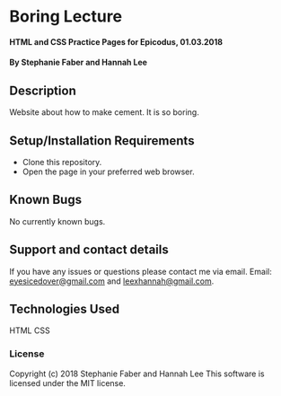 # Boring Lecture

#### HTML and CSS Practice Pages for Epicodus, 01.03.2018

#### By Stephanie Faber and Hannah Lee

## Description

Website about how to make cement. It is so boring.

## Setup/Installation Requirements

* Clone this repository.
* Open the page in your preferred web browser.


## Known Bugs

No currently known bugs.

## Support and contact details

If you have any issues or questions please contact me via email. Email: eyesicedover@gmail.com and leexhannah@gmail.com.

## Technologies Used

HTML
CSS

### License

Copyright (c) 2018 Stephanie Faber and Hannah Lee
This software is licensed under the MIT license.
